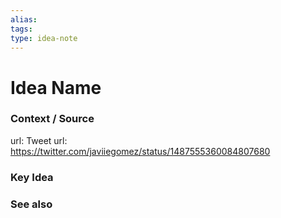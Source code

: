 ```yaml
---
alias: 
tags: 
type: idea-note
---
```

# Idea Name

### Context / Source

url: 
Tweet url: https://twitter.com/javiiegomez/status/1487555360084807680


### Key Idea


### See also
